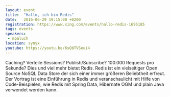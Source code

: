 ```yaml
---
layout: event
title:  "Hallo, ich bin Redis"
date:   2016-06-29 19:15:00 +0200
registration: https://www.xing.com/events/hallo-redis-1695185
tags: events
speakers: 
 - mpaluch
location: synyx
youtube: https://youtu.be/6sQbTVSeui4
---
```


Caching? Verteile Sessions? Publish/Subscribe? 100.000 Requests pro Sekunde? Dies und viel mehr bietet Redis. Redis ist ein vielseitiger Open Source NoSQL Data Store der sich einer immer größeren Beliebtheit erfreut. Der Vortrag ist eine Einführung in Redis und veranschaulicht mit Hilfe von Code-Beispielen, wie Redis mit Spring Data, Hibernate OGM und plain Java verwendet werden kann.
